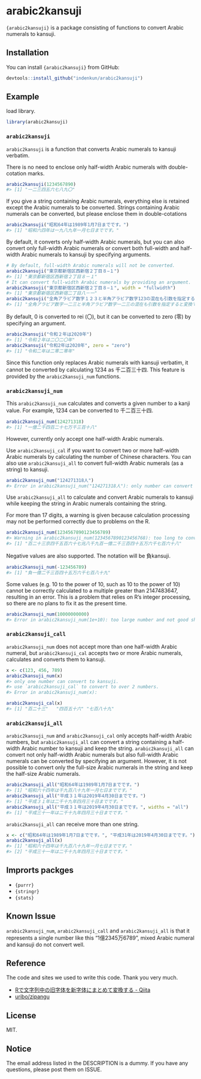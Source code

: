 
<!-- README.md is generated from README.Rmd. Please edit that file -->

# arabic2kansuji

<!-- badges: start -->

<!-- badges: end -->

`{arabic2kansuji}` is a package consisting of functions to convert
Arabic numerals to kansuji.

## Installation

You can install `{arabic2kansuji}` from GitHub:

``` r
devtools::install_github("indenkun/arabic2kansuji")
```

## Example

load library.

``` r
library(arabic2kansuji)
```

### `arabic2kansuji`

`arabic2kansuji` is a function that converts Arabic numerals to kansuji
verbatim.

There is no need to enclose only half-width Arabic numerals with
double-cotation marks.

``` r
arabic2kansuji(1234567890)
#> [1] "一二三四五六七八九〇"
```

If you give a string containing Arabic numerals, everything else is
retained except the Arabic numerals to be converted. Strings containing
Arabic numerals can be converted, but please enclose them in
double-cotations

``` r
arabic2kansuji("昭和64年は1989年1月7日までです。")
#> [1] "昭和六四年は一九八九年一月七日までです。"
```

By default, it converts only half-width Arabic numerals, but you can
also convert only full-width Arabic numerals or convert both full-width
and half-width Arabic numerals to kansuji by specifying arguments.

``` r
# By default, full-width Arabic numerals will not be converted.
arabic2kansuji("東京都新宿区西新宿２丁目８−１")
#> [1] "東京都新宿区西新宿２丁目８－１"
# It can convert full-width Arabic numerals by providing an argument.
arabic2kansuji("東京都新宿区西新宿２丁目８−１", width = "fullwidth")
#> [1] "東京都新宿区西新宿二丁目八－一"
arabic2kansuji("全角アラビア数字１２３と半角アラビア数字123の混在も引数を指定すると変換できます。", width = "all")
#> [1] "全角アラビア数字一二三と半角アラビア数字一二三の混在も引数を指定すると変換できます。"
```

By default, 0 is converted to rei (〇), but it can be converted to zero
(零) by specifying an argument.

``` r
arabic2kansuji("令和２年は2020年")
#> [1] "令和２年は二〇二〇年"
arabic2kansuji("令和2年は2020年", zero = "zero")
#> [1] "令和二年は二零二零年"
```

Since this function only replaces Arabic numerals with kansuji verbatim,
it cannot be converted by calculating 1234 as 千二百三十四. This feature is
provided by the `arabic2kansuji_num` functions.

### `arabic2kansuji_num`

This `arabic2kansuji_num` calculates and converts a given number to a
kanji value. For example, 1234 can be converted to 千二百三十四.

``` r
arabic2kansuji_num(124271318)
#> [1] "一億二千四百二十七万千三百十八"
```

However, currently only accept one half-width Arabic numerals.

Use `arabic2kansuji_cal` if you want to convert two or more half-width
Arabic numerals by calculating the number of Chinese characters. You can
also use `arabic2kansuji_all` to convert full-width Arabic numerals (as
a string) to kansuji.

``` r
arabic2kansuji_num("124271318人")
#> Error in arabic2kansuji_num("124271318人"): only number can convert to kansuji.
```

Use `arabic2kansuji_all` to calculate and convert Arabic numerals to
kansuji while keeping the string in Arabic numerals containing the
string.

For more than 17 digits, a warning is given because calculation
processing may not be performed correctly due to problems on the R.

``` r
arabic2kansuji_num(1234567890123456789)
#> Warning in arabic2kansuji_num(1234567890123456768): too long to convert.
#> [1] "百二十三京四千五百六十七兆八千九百一億二千三百四十五万六千七百六十八"
```

Negative values are also supported. The notation will be 負kansuji.

``` r
arabic2kansuji_num(-123456789)
#> [1] "負一億二千三百四十五万六千七百八十九"
```

Some values (e.g. 10 to the power of 10, such as 10 to the power of 10)
cannot be correctly calculated to a multiple greater than 2147483647,
resulting in an error. This is a problem that relies on R’s integer
processing, so there are no plans to fix it as the present time.

``` r
arabic2kansuji_num(10000000000)
#> Error in arabic2kansuji_num(1e+10): too large number and not good shape to convert.
```

### `arabic2kansuji_call`

`arabic2kansuji_num` does not accept more than one half-width Arabic
numeral, but `arabic2kansuji_cal` accepts two or more Arabic numerals,
calculates and converts them to kansuji.

``` r
x <- c(123, 456, 789)
arabic2kansuji_num(x)
#> only one number can convert to kansuji. 
#> use `arabic2kansuji_cal` to convert to over 2 numbers.
#> Error in arabic2kansuji_num(x):
```

``` r
arabic2kansuji_cal(x)
#> [1] "百二十三"   "四百五十六" "七百八十九"
```

### `arabic2kansuji_all`

`arabic2kansuji_num` and `arabic2kansuji_cal` only accepts half-width
Arabic numbers, but `arabic2kansuji_all` can convert a string containing
a half-width Arabic number to kansuji and keep the string.
`arabic2kansuji_all` can convert not only half-width Arabic numerals but
also full-width Arabic numerals can be converted by specifying an
argument. However, it is not possible to convert only the full-size
Arabic numerals in the string and keep the half-size Arabic numerals.

``` r
arabic2kansuji_all("昭和64年は1989年1月7日までです。")
#> [1] "昭和六十四年は千九百八十九年一月七日までです。"
arabic2kansuji_all("平成３１年は2019年4月30日までです。")
#> [1] "平成３１年は二千十九年四月三十日までです。"
arabic2kansuji_all("平成３１年は2019年4月30日までです。", widths = "all")
#> [1] "平成三十一年は二千十九年四月三十日までです。"
```

`arabic2kansuji_all` can receive more than one string.

``` r
x <- c("昭和64年は1989年1月7日までです。", "平成31年は2019年4月30日までです。")
arabic2kansuji_all(x)
#> [1] "昭和六十四年は千九百八十九年一月七日までです。"
#> [2] "平成三十一年は二千十九年四月三十日までです。"
```

## Improrts packges

  - `{purrr}`
  - `{stringr}`
  - `{stats}`

## Known Issue

`arabic2kansuji_num`, `arabic2kansuji_call` and `arabic2kansuji_all` is
that it represents a single number like this “1億2345万6789”, mixed Arabic
numeral and kansuji do not convert well.

## Reference

The code and sites we used to write this code. Thank you very much.

  - [Rで文字列中の旧字体を新字体にまとめて変換する -
    Qiita](https://qiita.com/hzm_0901/items/c77bec84d261e0ae2bfe)
  - [uribo/zipangu](https://github.com/uribo/zipangu)

## License

MIT.

## Notice

The email address listed in the DESCRIPTION is a dummy. If you have any
questions, please post them on ISSUE.
